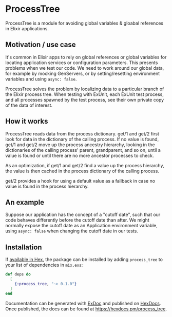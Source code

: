 # ProcessTree

<!-- MDOC -->
<!-- INCLUDE -->

ProcessTree is a module for avoiding global variables & gloabal references in Elixir applications.

## Motivation / use case

It's common in Elixir apps to rely on global references or global variables for locating application
services or configuration parameters. This presents problems when we test our code. We need to work
around our global data, for example by mocking GenServers, or by setting/resetting environment variables 
and using `async: false`.

ProcessTree solves the problem by localizing data to a particular branch of the Elixir process tree.
When testing with ExUnit, each ExUnit test process, and all processes spawned by the test process, see
their own private copy of the data of interest. 

## How it works

ProcessTree reads data from the process dictionary. get/1 and get/2 first look for data in the dictionary
of the calling process. If no value is found, get/1 and get/2 move up the process ancestry hierarchy, 
looking in the dictionaries of the calling process' parent, grandparent, and so on, until a value is found or 
until there are no more ancestor processes to check.

As an optimization, if get/1 and get/2 find a value up the process hierarchy, the value is then cached in 
the process dictionary of the calling process.

get/2 provides a hook for using a default value as a fallback in case no value is found in the process hierarchy. 


## An example

Suppose our application has the concept of a "cutoff date", such that our code behaves differently before 
the cutoff date than after. We might normally expose the cutoff date as an Application environment variable,
using `async: false` when changing the cutoff date in our tests.


## Installation

If [available in Hex](https://hex.pm/docs/publish), the package can be installed
by adding `process_tree` to your list of dependencies in `mix.exs`:

```elixir
def deps do
  [
    {:process_tree, "~> 0.1.0"}
  ]
end
```

Documentation can be generated with [ExDoc](https://github.com/elixir-lang/ex_doc)
and published on [HexDocs](https://hexdocs.pm). Once published, the docs can
be found at <https://hexdocs.pm/process_tree>.

